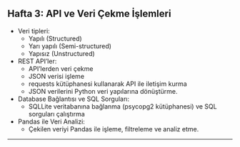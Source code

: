 ## Hafta 3: API ve Veri Çekme İşlemleri
- Veri tipleri:
    - Yapılı (Structured)
    - Yarı yapılı (Semi-structured)
    - Yapısız (Unstructured)
- REST API’ler:
    - API’lerden veri çekme
    - JSON verisi işleme
    - requests kütüphanesi kullanarak API ile iletişim kurma
    - JSON verilerini Python veri yapılarına dönüştürme.
- Database Bağlantısı ve SQL Sorguları:
    - SQLLite veritabanına bağlanma (psycopg2 kütüphanesi) ve SQL sorguları çalıştırma
- Pandas ile Veri Analizi:
    - Çekilen veriyi Pandas ile işleme, filtreleme ve analiz etme.
---

